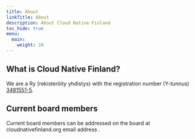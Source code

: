 ```yaml
---
title: About
linkTitle: About
description: About Cloud Native Finland
toc_hide: true
menu:
  main:
    weight: 10
---
```


## What is Cloud Native Finland?

We are a Ry (rekisteröity yhdistys) with the registration number (Y-tunnus)
[3481551-5](https://tietopalvelu.ytj.fi/yritys/3481551-5).

## Current board members

Current board members can be addressed on the board at cloudnativefinland.org email address .
